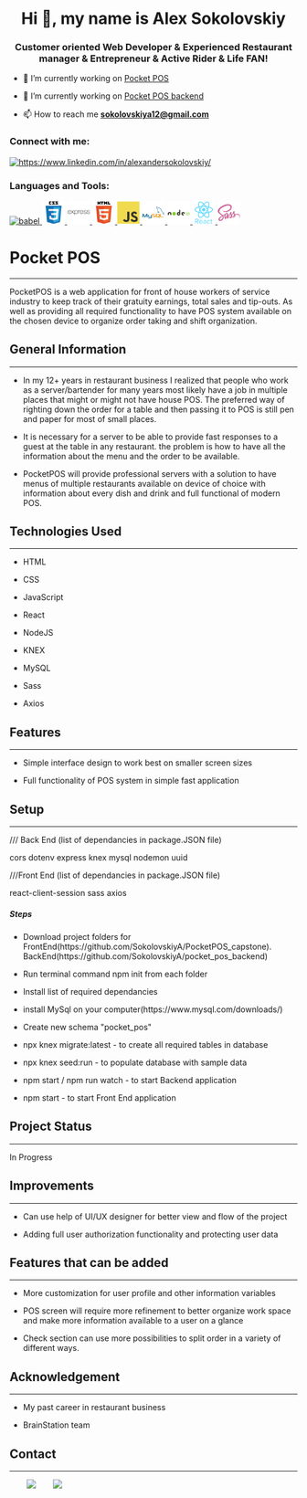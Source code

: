 <h1 align="center">Hi 👋, my name is Alex Sokolovskiy</h1>
<h3 align="center">Customer oriented Web Developer & Experienced Restaurant manager & Entrepreneur & Active Rider & Life FAN!</h3>

- 🔭 I’m currently working on [Pocket POS](https://github.com/SokolovskiyA/PocketPOS_capstone)

- 🔭 I’m currently working on [Pocket POS backend](https://github.com/SokolovskiyA/pocket_pos_backend)

- 📫 How to reach me **sokolovskiya12@gmail.com**

<h3 align="left">Connect with me:</h3>
<p align="left">
<a href="https://linkedin.com/in/https://www.linkedin.com/in/alexandersokolovskiy/" target="blank"><img align="center" src="https://raw.githubusercontent.com/rahuldkjain/github-profile-readme-generator/master/src/images/icons/Social/linked-in-alt.svg" alt="https://www.linkedin.com/in/alexandersokolovskiy/" height="30" width="40" /></a>
</p>

<h3 align="left">Languages and Tools:</h3>
<p align="left"> <a href="https://babeljs.io/" target="_blank" rel="noreferrer"> <img src="https://www.vectorlogo.zone/logos/babeljs/babeljs-icon.svg" alt="babel" width="40" height="40"/> </a> <a href="https://www.w3schools.com/css/" target="_blank" rel="noreferrer"> <img src="https://raw.githubusercontent.com/devicons/devicon/master/icons/css3/css3-original-wordmark.svg" alt="css3" width="40" height="40"/> </a> <a href="https://expressjs.com" target="_blank" rel="noreferrer"> <img src="https://raw.githubusercontent.com/devicons/devicon/master/icons/express/express-original-wordmark.svg" alt="express" width="40" height="40"/> </a> <a href="https://www.w3.org/html/" target="_blank" rel="noreferrer"> <img src="https://raw.githubusercontent.com/devicons/devicon/master/icons/html5/html5-original-wordmark.svg" alt="html5" width="40" height="40"/> </a> <a href="https://developer.mozilla.org/en-US/docs/Web/JavaScript" target="_blank" rel="noreferrer"> <img src="https://raw.githubusercontent.com/devicons/devicon/master/icons/javascript/javascript-original.svg" alt="javascript" width="40" height="40"/> </a> <a href="https://www.mysql.com/" target="_blank" rel="noreferrer"> <img src="https://raw.githubusercontent.com/devicons/devicon/master/icons/mysql/mysql-original-wordmark.svg" alt="mysql" width="40" height="40"/> </a> <a href="https://nodejs.org" target="_blank" rel="noreferrer"> <img src="https://raw.githubusercontent.com/devicons/devicon/master/icons/nodejs/nodejs-original-wordmark.svg" alt="nodejs" width="40" height="40"/> </a> <a href="https://reactjs.org/" target="_blank" rel="noreferrer"> <img src="https://raw.githubusercontent.com/devicons/devicon/master/icons/react/react-original-wordmark.svg" alt="react" width="40" height="40"/> </a> <a href="https://sass-lang.com" target="_blank" rel="noreferrer"> <img src="https://raw.githubusercontent.com/devicons/devicon/master/icons/sass/sass-original.svg" alt="sass" width="40" height="40"/> </a> </p>


<h1>Pocket POS</h1>
<hr><p>PocketPOS is a web application for front of house workers of service industry to keep track of their gratuity earnings, total sales and tip-outs. As well as providing all required functionality to have POS system available on the chosen device to organize order taking and shift organization.</p><h2>General Information</h2>
<hr><ul>
<li>In my 12+ years in restaurant business I realized that people who work as a server/bartender for many years most likely have a job in multiple places that might or might not have house POS. The preferred way of righting down the order for a table and then passing it to POS is still pen and paper for most of small places.</li>
</ul><ul>
<li>It is necessary for a server to be able to provide fast responses to a guest at the table in any restaurant. the problem is how to have all the information about the menu and the order to be available.</li>
</ul><ul>
<li>PocketPOS will provide professional servers with a solution to have menus of multiple restaurants available on device of choice with information about every dish and drink and full functional of modern POS.</li>
</ul><h2>Technologies Used</h2>
<hr><ul>
<li>HTML</li>
</ul><ul>
<li>CSS</li>
</ul><ul>
<li>JavaScript</li>
</ul><ul>
<li>React</li>
</ul><ul>
<li>NodeJS</li>
</ul><ul>
<li>KNEX</li>
</ul><ul>
<li>MySQL</li>
</ul><ul>
<li>Sass</li>
</ul><ul>
<li>Axios</li>
</ul><h2>Features</h2>
<hr><ul>
<li>Simple interface design to work best on smaller screen sizes</li>
</ul><ul>
<li>Full functionality of POS system in simple fast application</li>
</ul><h2>Setup</h2>
<hr><p>/// Back End (list of dependancies in package.JSON file)</p>
<p>cors dotenv express knex mysql nodemon uuid</p>
<p>///Front End (list of dependancies in package.JSON file)</p>
<p>react-client-session sass axios</p><h5>Steps</h5><ul>
<li>Download project folders for FrontEnd(https://github.com/SokolovskiyA/PocketPOS_capstone). BackEnd(https://github.com/SokolovskiyA/pocket_pos_backend)</li>
</ul><ul>
<li>Run terminal command npm init from each folder</li>
</ul><ul>
<li>Install list of required dependancies</li>
</ul><ul>
<li>install MySql on your computer(https://www.mysql.com/downloads/)</li>
</ul><ul>
<li>Create new schema "pocket_pos"</li>
</ul><ul>
<li>npx knex migrate:latest - to create all required tables in database</li>
</ul><ul>
<li>npx knex seed:run - to populate database with sample data</li>
</ul><ul>
<li>npm start / npm run watch - to start Backend application</li>
</ul><ul>
<li>npm start - to start Front End application</li>
</ul><h2>Project Status</h2>
<hr><p>In Progress</p><h2>Improvements</h2>
<hr><ul>
<li>Can use help of UI/UX designer for better view and flow of the project</li>
</ul><ul>
<li>Adding full user authorization functionality and protecting user data</li>
</ul><h2>Features that can be added</h2>
<hr><ul>
<li>More customization for user profile and other information variables</li>
</ul><ul>
<li>POS screen will require more refinement to better organize work space and make more information available to a user on a glance</li>
</ul><ul>
<li>Check section can use more possibilities to split order in a variety of different ways.</li>
</ul><h2>Acknowledgement</h2>
<hr><ul>
<li>My past career in restaurant business</li>
</ul><ul>
<li>BrainStation team</li>
</ul><h2>Contact</h2>
<hr><p><span style="margin-right: 30px;"></span><a href="https://www.linkedin.com/in/alexandersokolovskiy/"><img target="_blank" src="https://cdn.jsdelivr.net/gh/devicons/devicon/icons/linkedin/linkedin-original.svg" style="width: 10%;"></a><span style="margin-right: 30px;"></span><a href="https://github.com/SokolovskiyA"><img target="_blank" src="https://cdn.jsdelivr.net/gh/devicons/devicon/icons/github/github-original.svg" style="width: 10%;"></a></p>